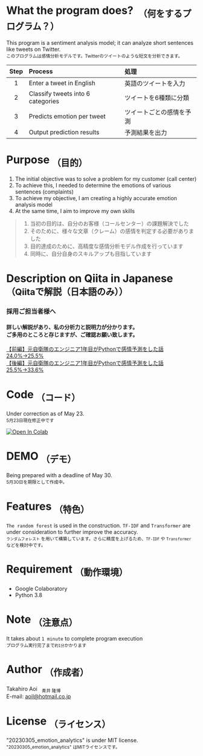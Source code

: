 # What the program does? &nbsp;<sub>（何をするプログラム？）</sub>  
This program is a sentiment analysis model; it can analyze short sentences like tweets on Twitter.  
<sub>このプログラムは感情分析モデルです。Twitterのツイートのような短文を分析できます。</sub>
  
| Step | Process | 処理 |  
|:-:|:--|:--|  
|1 |Enter a tweet in English|英語のツイートを入力 |
|2 |Classify tweets into 6 categories|ツイートを6種類に分類 |
|3 |Predicts emotion per tweet|ツイートごとの感情を予測 |
|4 |Output prediction results|予測結果を出力 |

# Purpose <sub>（目的）</sup>

 1. The initial objective was to solve a problem for my customer (call center)  
 2. To achieve this, I needed to determine the emotions of various sentences (complaints)  
 3. To achieve my objective, I am creating a highly accurate emotion analysis model  
 4. At the same time, I aim to improve my own skills  

> 1. 当初の目的は、自分のお客様（コールセンター）の課題解決でした  
> 2. そのために、様々な文章（クレーム）の感情を判定する必要がありました  
> 3. 目的達成のために、高精度な感情分析モデル作成を行っています  
> 4. 同時に、自分自身のスキルアップも目指しています  



# Description on Qiita in Japanese <sub>（Qiitaで解説（日本語のみ））</sub>
### 採用ご担当者様へ
#### 詳しい解説があり、私の分析力と説明力が分かります。<br>ご多用のところと存じますが、ご確認お願い致します。

 [【前編】元自衛隊のエンジニア1年目がPythonで感情予測をした話 24.0%→25.5%](https://qiita.com/takahiroaoi/items/bf3decfe6766f90d7fae)   
 [【後編】元自衛隊のエンジニア1年目がPythonで感情予測をした話 25.5%→33.6%](https://qiita.com/takahiroaoi/items/fccfa0ba8726adcc2035)  

# Code <sub>（コード）</sub>  
Under correction as of May 23.  
<sub>5月23日現在修正中です</sub>  
  
<a href="https://colab.research.google.com/github/aoitkahiro/20230305_emotion_analytics/blob/main/%E6%84%9F%E6%83%85%E5%88%86%E6%9E%90_ver_5_0_20230305_%E7%B2%BE%E5%BA%A633_6__Qiita%E5%BE%8C%E7%B7%A8%E7%A8%BF_%E3%83%A9%E3%83%B3%E3%83%80%E3%83%A0%E3%83%95%E3%82%A9%E3%83%AC%E3%82%B9%E3%83%88_%E7%9B%AE%E7%9A%84%E5%A4%89%E6%95%B08%E5%80%8B.ipynb
">
<img src="https://colab.research.google.com/assets/colab-badge.svg" alt="Open In Colab">
</a>  

# DEMO <sub>（デモ）</sub>
Being prepared with a deadline of May 30.  
<sub>5月30日を期限として作成中。</sub>

# Features <sub>（特色）</sub>
`The random forest` is used in the construction. `TF-IDF` and `Transformer` are under consideration to further improve the accuracy.    
<sub>`ランダムフォレスト` を用いて構築しています。さらに精度を上げるため、`TF-IDF` や `Transformer` などを検討中です。</sub>

# Requirement <sub>（動作環境）</sub>  
- Google Colaboratory
- Python 3.8


# Note <sub>（注意点）</sub>  
It takes about `1 minute` to complete program execution  
<sub>プログラム実行完了まで`約1分`かかります</sub>

# Author <sub>（作成者）</sub>
Takahiro Aoi &nbsp; <sub>青井 隆博</sub>  
E-mail: aoil@hotmail.co.jp

# License <sub>（ライセンス）</sub>  
"20230305_emotion_analytics" is under MIT license.  
<sub> "20230305_emotion_analytics" はMITライセンスです。</sub>
